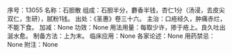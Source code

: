 序号：13055
名称：石胆散
组成：石胆半分，麝香半钱，杏仁1分（汤浸，去皮尖双仁，生研），腻粉1钱。
出处：《圣惠》卷三十六。
主治：口疮经久，肿痛赤烂，不能下食。
加减：None
功效：None
用法用量：每取少许，掺于疮上。良久吐出涎水愈。
制备方法：上为末。
临床应用：None
各家论述：None
用药禁忌：None
附注：None
